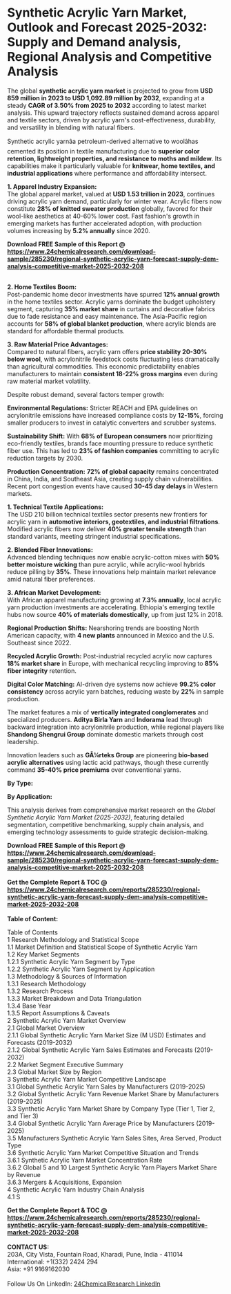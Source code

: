 <h1>Synthetic Acrylic Yarn Market, Outlook and Forecast 2025-2032: Supply and Demand analysis, Regional Analysis and Competitive Analysis</h1><p>The global <strong>synthetic acrylic yarn market</strong> is projected to grow from <strong>USD 859 million in 2023 to USD 1,092.89 million by 2032</strong>, expanding at a steady <strong>CAGR of 3.50% from 2025 to 2032</strong> according to latest market analysis. This upward trajectory reflects sustained demand across apparel and textile sectors, driven by acrylic yarn's cost-effectiveness, durability, and versatility in blending with natural fibers.</p><p>Synthetic acrylic yarnâa petroleum-derived alternative to woolâhas cemented its position in textile manufacturing due to <strong>superior color retention, lightweight properties, and resistance to moths and mildew</strong>. Its capabilities make it particularly valuable for <strong>knitwear, home textiles, and industrial applications</strong> where performance and affordability intersect.</p><p><strong>1. Apparel Industry Expansion:</strong><br>
The global apparel market, valued at <strong>USD 1.53 trillion in 2023</strong>, continues driving acrylic yarn demand, particularly for winter wear. Acrylic fibers now constitute <strong>28% of knitted sweater production</strong> globally, favored for their wool-like aesthetics at 40-60% lower cost. Fast fashion's growth in emerging markets has further accelerated adoption, with production volumes increasing by <strong>5.2% annually</strong> since 2020.</p><div><b>Download FREE Sample of this Report @ 
            <a href="https://www.24chemicalresearch.com/download-sample/285230/regional-synthetic-acrylic-yarn-forecast-supply-dem-analysis-competitive-market-2025-2032-208">
            https://www.24chemicalresearch.com/download-sample/285230/regional-synthetic-acrylic-yarn-forecast-supply-dem-analysis-competitive-market-2025-2032-208</a></b></div><br><p><strong>2. Home Textiles Boom:</strong><br>
Post-pandemic home decor investments have spurred <strong>12% annual growth</strong> in the home textiles sector. Acrylic yarns dominate the budget upholstery segment, capturing <strong>35% market share</strong> in curtains and decorative fabrics due to fade resistance and easy maintenance. The Asia-Pacific region accounts for <strong>58% of global blanket production</strong>, where acrylic blends are standard for affordable thermal products.</p><p><strong>3. Raw Material Price Advantages:</strong><br>
Compared to natural fibers, acrylic yarn offers <strong>price stability 20-30% below wool</strong>, with acrylonitrile feedstock costs fluctuating less dramatically than agricultural commodities. This economic predictability enables manufacturers to maintain <strong>consistent 18-22% gross margins</strong> even during raw material market volatility.</p><p>Despite robust demand, several factors temper growth:</p><p><strong>Environmental Regulations:</strong> Stricter REACH and EPA guidelines on acrylonitrile emissions have increased compliance costs by <strong>12-15%</strong>, forcing smaller producers to invest in catalytic converters and scrubber systems.</p><p><strong>Sustainability Shift:</strong> With <strong>68% of European consumers</strong> now prioritizing eco-friendly textiles, brands face mounting pressure to reduce synthetic fiber use. This has led to <strong>23% of fashion companies</strong> committing to acrylic reduction targets by 2030.</p><p><strong>Production Concentration:</strong> <strong>72% of global capacity</strong> remains concentrated in China, India, and Southeast Asia, creating supply chain vulnerabilities. Recent port congestion events have caused <strong>30-45 day delays</strong> in Western markets.</p><p><strong>1. Technical Textile Applications:</strong><br>
The USD 210 billion technical textiles sector presents new frontiers for acrylic yarn in <strong>automotive interiors, geotextiles, and industrial filtrations</strong>. Modified acrylic fibers now deliver <strong>40% greater tensile strength</strong> than standard variants, meeting stringent industrial specifications.</p><p><strong>2. Blended Fiber Innovations:</strong><br>
Advanced blending techniques now enable acrylic-cotton mixes with <strong>50% better moisture wicking</strong> than pure acrylic, while acrylic-wool hybrids reduce pilling by <strong>35%</strong>. These innovations help maintain market relevance amid natural fiber preferences.</p><p><strong>3. African Market Development:</strong><br>
With African apparel manufacturing growing at <strong>7.3% annually</strong>, local acrylic yarn production investments are accelerating. Ethiopia's emerging textile hubs now source <strong>40% of materials domestically</strong>, up from just 12% in 2018.</p><p><strong>Regional Production Shifts:</strong> Nearshoring trends are boosting North American capacity, with <strong>4 new plants</strong> announced in Mexico and the U.S. Southeast since 2022.</p><p><strong>Recycled Acrylic Growth:</strong> Post-industrial recycled acrylic now captures <strong>18% market share</strong> in Europe, with mechanical recycling improving to <strong>85% fiber integrity</strong> retention.</p><p><strong>Digital Color Matching:</strong> AI-driven dye systems now achieve <strong>99.2% color consistency</strong> across acrylic yarn batches, reducing waste by <strong>22%</strong> in sample production.</p><p>The market features a mix of <strong>vertically integrated conglomerates</strong> and specialized producers. <strong>Aditya Birla Yarn</strong> and <strong>Indorama</strong> lead through backward integration into acrylonitrile production, while regional players like <strong>Shandong Shengrui Group</strong> dominate domestic markets through cost leadership.</p><p>Innovation leaders such as <strong>GÃ¼rteks Group</strong> are pioneering <strong>bio-based acrylic alternatives</strong> using lactic acid pathways, though these currently command <strong>35-40% price premiums</strong> over conventional yarns.</p><p><strong>By Type:</strong></p><p><strong>By Application:</strong></p><p>This analysis derives from comprehensive market research on the <em>Global Synthetic Acrylic Yarn Market (2025-2032)</em>, featuring detailed segmentation, competitive benchmarking, supply chain analysis, and emerging technology assessments to guide strategic decision-making.</p><div><b>Download FREE Sample of this Report @ 
            <a href="https://www.24chemicalresearch.com/download-sample/285230/regional-synthetic-acrylic-yarn-forecast-supply-dem-analysis-competitive-market-2025-2032-208">
            https://www.24chemicalresearch.com/download-sample/285230/regional-synthetic-acrylic-yarn-forecast-supply-dem-analysis-competitive-market-2025-2032-208</a></b></div><br><div><b>Get the Complete Report & TOC @ 
            <a href="https://www.24chemicalresearch.com/reports/285230/regional-synthetic-acrylic-yarn-forecast-supply-dem-analysis-competitive-market-2025-2032-208">
            https://www.24chemicalresearch.com/reports/285230/regional-synthetic-acrylic-yarn-forecast-supply-dem-analysis-competitive-market-2025-2032-208</a></b></div><br>
            <b>Table of Content:</b><p>Table of Contents<br />
1 Research Methodology and Statistical Scope<br />
1.1 Market Definition and Statistical Scope of Synthetic Acrylic Yarn<br />
1.2 Key Market Segments<br />
1.2.1 Synthetic Acrylic Yarn Segment by Type<br />
1.2.2 Synthetic Acrylic Yarn Segment by Application<br />
1.3 Methodology & Sources of Information<br />
1.3.1 Research Methodology<br />
1.3.2 Research Process<br />
1.3.3 Market Breakdown and Data Triangulation<br />
1.3.4 Base Year<br />
1.3.5 Report Assumptions & Caveats<br />
2 Synthetic Acrylic Yarn Market Overview<br />
2.1 Global Market Overview<br />
2.1.1 Global Synthetic Acrylic Yarn Market Size (M USD) Estimates and Forecasts (2019-2032)<br />
2.1.2 Global Synthetic Acrylic Yarn Sales Estimates and Forecasts (2019-2032)<br />
2.2 Market Segment Executive Summary<br />
2.3 Global Market Size by Region<br />
3 Synthetic Acrylic Yarn Market Competitive Landscape<br />
3.1 Global Synthetic Acrylic Yarn Sales by Manufacturers (2019-2025)<br />
3.2 Global Synthetic Acrylic Yarn Revenue Market Share by Manufacturers (2019-2025)<br />
3.3 Synthetic Acrylic Yarn Market Share by Company Type (Tier 1, Tier 2, and Tier 3)<br />
3.4 Global Synthetic Acrylic Yarn Average Price by Manufacturers (2019-2025)<br />
3.5 Manufacturers Synthetic Acrylic Yarn Sales Sites, Area Served, Product Type<br />
3.6 Synthetic Acrylic Yarn Market Competitive Situation and Trends<br />
3.6.1 Synthetic Acrylic Yarn Market Concentration Rate<br />
3.6.2 Global 5 and 10 Largest Synthetic Acrylic Yarn Players Market Share by Revenue<br />
3.6.3 Mergers & Acquisitions, Expansion<br />
4 Synthetic Acrylic Yarn Industry Chain Analysis<br />
4.1 S</p><div><b>Get the Complete Report & TOC @ 
            <a href="https://www.24chemicalresearch.com/reports/285230/regional-synthetic-acrylic-yarn-forecast-supply-dem-analysis-competitive-market-2025-2032-208">
            https://www.24chemicalresearch.com/reports/285230/regional-synthetic-acrylic-yarn-forecast-supply-dem-analysis-competitive-market-2025-2032-208</a></b></div><br><b>CONTACT US:</b><br>
            203A, City Vista, Fountain Road, Kharadi, Pune, India - 411014<br>
            International: +1(332) 2424 294<br>
            Asia: +91 9169162030 <br><br>
            Follow Us On LinkedIn: <a href="https://www.linkedin.com/company/24chemicalresearch/">24ChemicalResearch LinkedIn</a>